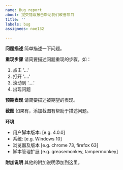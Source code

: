 ```yaml
---
name: Bug report
about: 提交错误报告帮助我们改善项目
title: ''
labels: bug
assignees: noe132

---
```


**问题描述**
简单描述一下问题。

**重现步骤**
请简要描述问题重现的步骤，如：
1. 点击 '...'
2. 打开 '....'
3. 滚动到 '....'
4. 出现问题

**预期表现**
请简要描述被期望的表现。

**截图**
如果有，添加截图有帮助于描述问题。

**环境**
 - 用户脚本版本: [e.g. 4.0.0]
 - 系统: [e.g. Windows 10]
 - 浏览器及版本 [e.g. chrome 73, firefox 63]
 - 脚本管理扩展 [e.g. greasemonkey, tampermonkey]

**附加说明**
其他的附加说明添加到这里。

